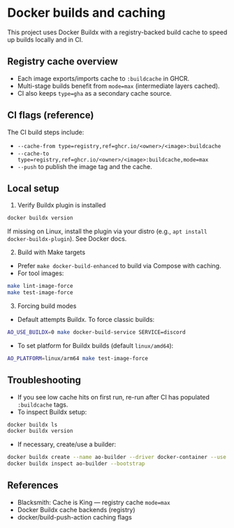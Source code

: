 # Docker builds and caching

This project uses Docker Buildx with a registry-backed build cache to speed up builds locally and in CI.

## Registry cache overview

- Each image exports/imports cache to `:buildcache` in GHCR.
- Multi-stage builds benefit from `mode=max` (intermediate layers cached).
- CI also keeps `type=gha` as a secondary cache source.

## CI flags (reference)

The CI build steps include:

- `--cache-from type=registry,ref=ghcr.io/<owner>/<image>:buildcache`
- `--cache-to type=registry,ref=ghcr.io/<owner>/<image>:buildcache,mode=max`
- `--push` to publish the image tag and the cache.

## Local setup

1) Verify Buildx plugin is installed

```bash
docker buildx version
```

If missing on Linux, install the plugin via your distro (e.g., `apt install docker-buildx-plugin`). See Docker docs.

2) Build with Make targets

- Prefer `make docker-build-enhanced` to build via Compose with caching.
- For tool images:

```bash
make lint-image-force
make test-image-force
```

3) Forcing build modes

- Default attempts Buildx. To force classic builds:

```bash
AO_USE_BUILDX=0 make docker-build-service SERVICE=discord
```

- To set platform for Buildx builds (default `linux/amd64`):

```bash
AO_PLATFORM=linux/arm64 make test-image-force
```

## Troubleshooting

- If you see low cache hits on first run, re-run after CI has populated `:buildcache` tags.
- To inspect Buildx setup:

```bash
docker buildx ls
docker buildx version
```

- If necessary, create/use a builder:

```bash
docker buildx create --name ao-builder --driver docker-container --use
docker buildx inspect ao-builder --bootstrap
```

## References

- Blacksmith: Cache is King — registry cache `mode=max`
- Docker Buildx cache backends (registry)
- docker/build-push-action caching flags
